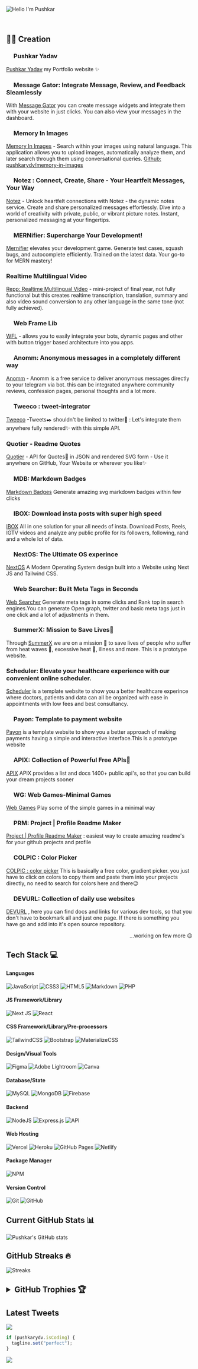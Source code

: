 ![Hello I'm Pushkar](https://user-images.githubusercontent.com/96358784/220644786-a5b57d2d-4486-466d-92b2-d64e5c798846.jpg)

<p align="center">
 <a href="https://pushkaryadav.in" target="_blank"><img alt="" src="https://img.shields.io/badge/Portfolio-000?logo=vercel&logoColor=yellow&style=for-the-badge" style="vertical-align:center" /></a>
<a href="https://twitter.com/pushkaryadavin" target="_blank"><img alt="" src="https://img.shields.io/badge/Twitter-000?logo=Twitter&logoColor=1DA1F2&style=for-the-badge" style="vertical-align:center" /></a>
<a href="https://linkedin.com/in/pushkarydv" target="_blank"><img alt="" src="https://img.shields.io/badge/LinkedIn-000?logo=linkedin&logoColor=0A66C2&style=for-the-badge" style="vertical-align:center" /></a></p>

## 👨‍💻 Creation

### <img src="https://pushkaryadav.in/logo.png" height="16px" /> Pushkar Yadav

[Pushkar Yadav](https://pushkaryadav.in/) my Portfolio website ✨

### <img src="https://mg.pushkaryadav.in/logo.png" height="16px" /> Message Gator:  Integrate Message, Review, and Feedback Sleamlessly

With [Message Gator](https://mg.pushkaryadav.in/) you can create message widgets and integrate them with your website in just clicks. You can also view your messages in the dashboard.

### <img src="https://memory-in-images.vercel.app/logo.png" height="16px" /> Memory In Images

[Memory In Images](https://memory-in-images.vercel.app) - Search within your images using natural language. This application allows you to upload images, automatically analyze them, and later search through them using conversational queries. [Github: pushkarydv/memory-in-images](https://github.com/pushkarydv/memory-in-images)

### <img src="https://notez.writewrap.in/logo.png" height="16px" /> Notez : Connect, Create, Share - Your Heartfelt Messages, Your Way

[Notez](https://notez.writewrap.in/) - Unlock heartfelt connections with Notez - the dynamic notes service. Create and share personalized messages effortlessly. Dive into a world of creativity with private, public, or vibrant picture notes. Instant, personalized messaging at your fingertips.

### <img src="https://mernifier.itsvg.in/logo.png" height="16px" />  MERNifier: Supercharge Your Development!

[Mernifier](https://mernifier.itsvg.in/) elevates your development game. Generate test cases, squash bugs, and autocomplete efficiently. Trained on the latest data. Your go-to for MERN mastery!

### Realtime Multilingual Video

[Repp: Realtime Multilingual Video](https://github.com/pushkarydv/realtime-multilingual-video) - mini-project of final year, not fully functional but this creates realtime transcription, translation, summary and also video sound conversion to any other language in the same tone (not fully achieved).

### <img src="https://web-frame-lib.vercel.app/logo.png" height="16px" /> Web Frame Lib

[WFL](https://web-frame-lib.vercel.app/) - allows you to easily integrate your bots, dynamic pages and other with button trigger based architecture into you apps.

### <img src="https://anomm.pushkaryadav.in/logo.png" height="16px" /> Anomm: Anonymous messages in a completely different way

[Anomm](https://anomm.pushkaryadav.in/) - Anomm is a free service to deliver anonymous messages directly to your telegram via bot. this can be integrated anywhere community reviews, confession pages, personal thoughts and a lot more.

### <img src="https://tweeco.pushkaryadav.in/images/tweeco_logo.png" height="16px" /> Tweeco : tweet-integrator

[Tweeco](https://github.com/pushkarydv/tweeco-tweet-integrator) -Tweets✒️ shouldn't be limited to twitter🐧 : Let's integrate them anywhere fully rendered✨ with this simple API.

### Quotier - Readme Quotes

[Quotier](https://github.com/pushkarydv/quotier-readme-quotes) - API for Quotes📑 in JSON and rendered SVG form - Use it anywhere on GitHub, Your Website or wherever you like✨

### <img src="https://mdb.pushkaryadav.in/logo.svg" height="16px" /> MDB: Markdown Badges

[Markdown Badges](https://mdb.pushkaryadav.in/) Generate amazing svg markdown badges within few clicks

### <img src="https://ibox.pushkaryadav.in/logo.png" width="16px" /> IBOX: Download insta posts with super high speed

[IBOX](https://ibox.pushkaryadav.in) All in one solution for your all needs of insta. Download Posts, Reels, IGTV videos and analyze any public profile for its followers, following, rand and a whole lot of data.

### <img src="https://nextos.pushkaryadav.in/logo.png" width="16px" /> NextOS: The Ultimate OS experince

[NextOS](https://nextos.pushkaryadav.in) A Modern Operating System design built into a Website using Next JS and Tailwind CSS.

### <img src="https://websearcher.vercel.app/favicon.ico" height="16px" /> Web Searcher: Built Meta Tags in Seconds

[Web Searcher](https://websearcher.vercel.app/) Generate meta tags in some clicks and Rank top in search engines.You can generate Open graph, twitter and basic meta tags just in one click and a lot of adjustments in them.

### <img src="https://summerx.itsvg.in/logo.png" width="16px" /> SummerX: Mission to Save Lives💖

Through [SummerX](https://summerx.itsvg.in) we are on a mission 🚀 to save lives of people who suffer from heat waves 🍃, excessive heat 🥵, illness and more. This is a prototype website.

### Scheduler: Elevate your healthcare experience with our convenient online scheduler.

[Scheduler](https://github.com/pushkarydv/hackzon2023) is a template website to show you a better healthcare experince where doctors, patients and data can all be organized with ease in appointments with low fees and best consultancy.

### <img src="https://payon.pushkaryadav.in/logo.png" width="16px" /> Payon: Template to payment website

[Payon](https://payon.pushkaryadav.in) is a template website to show you a better approach of making payments having a simple and interactive interface.This is a prototype website

### <img src="https://apix.pushkaryadav.in/logo.png" height="16px" /> APIX: Collection of Powerful Free APIs🚀

[APIX](https://apix.pushkaryadav.in/) APIX provides a list and docs 1400+ public api's, so that you can build your dream projects sooner

### <img src="https://wg.pushkaryadav.in/logo.svg" height="16px" /> WG: Web Games-Minimal Games

[Web Games](https://wg.pushkaryadav.in/) Play some of the simple games in a minimal way

### <img src="https://prm.pushkaryadav.in/prm.svg" height="16px" /> PRM: Project | Profile Readme Maker

[Project | Profile Readme Maker](https://prm.pushkaryadav.in/) : easiest way to create amazing readme's for your github projects and profile

### <img src="https://colpic.pushkaryadav.in/favicon/favicon.svg" height="16px" /> COLPIC : Color Picker

[COLPIC : color picker](https://colpic.pushkaryadav.in/) This is basically a free color, gradient picker. you just have to click on colors to copy them and paste them into your projects directly, no need to search for colors here and there😉

### <img src="https://devurl.netlify.app/logo.png" width="16px" /> DEVURL: Collection of daily use websites

[DEVURL](https://devurl.netlify.app/) , here you can find docs and links for various dev tools, so that you don't have to bookmark all and just one page. If there is something you have go and add into it's open source repository.

<p align="right">
...working on few more 😉 </p>

## Tech Stack 💻

#### Languages

![JavaScript](https://img.shields.io/badge/-JavaScript-000?style=for-the-badge&logo=javascript)
![CSS3](https://img.shields.io/badge/-CSS3-000?style=for-the-badge&logo=css3)
![HTML5](https://img.shields.io/badge/-HTML5-000?style=for-the-badge&logo=html5)
![Markdown](https://img.shields.io/badge/-Markdown-000?style=for-the-badge&logo=markdown)
![PHP](https://img.shields.io/badge/php-000?logo=php&logoColor=white&style=for-the-badge)

#### JS Framework/Library

![Next JS](https://img.shields.io/badge/-NextJS-000?style=for-the-badge&logo=next.js)
![React](https://img.shields.io/badge/-ReactJS-000?style=for-the-badge&logo=react)

#### CSS Framework/Library/Pre-processors

![TailwindCSS](https://img.shields.io/badge/-TailwindCSS-000?style=for-the-badge&logo=tailwind-css)
![Bootstrap](https://img.shields.io/badge/-Bootstrap-000?style=for-the-badge&logo=bootstrap)
![MaterializeCSS](https://img.shields.io/badge/-MaterializeCSS-000?style=for-the-badge&logo=MaterializeCSS)

#### Design/Visual Tools

![Figma](https://img.shields.io/badge/-Figma-000?style=for-the-badge&logo=figma)
![Adobe Lightroom](https://img.shields.io/badge/-Adobe%20Lightroom-000?style=for-the-badge&logo=adobe%20lightroom)
![Canva](https://img.shields.io/badge/-Canva-000?style=for-the-badge&logo=canva)

#### Database/State

![MySQL](https://img.shields.io/badge/-Mysql-000?style=for-the-badge&logo=Mysql)
![MongoDB](https://img.shields.io/badge/MongoDB-000.svg?logo=mongodb&logoColor=white&style=for-the-badge)
![Firebase](https://img.shields.io/badge/Firebase-000.svg?logo=firebase&logoColor=white&style=for-the-badge)

#### Backend

![NodeJS](https://img.shields.io/badge/-NodeJS-000?style=for-the-badge&logo=node.js&logoColor=pink)
![Express.js](https://img.shields.io/badge/-ExpressJS-000?style=for-the-badge&logo=express)
![API](https://img.shields.io/badge/-API-000?style=for-the-badge&logo=fastapi)

#### Web Hosting

![Vercel](https://img.shields.io/badge/-Vercel-000?style=for-the-badge&logo=vercel)
![Heroku](https://img.shields.io/badge/-Heroku-000?style=for-the-badge&logo=heroku)
![GitHub Pages](https://img.shields.io/badge/-GitHub%20Pages-000?style=for-the-badge&logo=github)
![Netlify](https://img.shields.io/badge/-Netlify-000?style=for-the-badge&logo=netlify)

#### Package Manager

![NPM](https://img.shields.io/badge/-NPM-000?style=for-the-badge&logo=npm)

#### Version Control

![Git](https://img.shields.io/badge/-Git-000?style=for-the-badge&logo=git)
![GitHub](https://img.shields.io/badge/-GitHub-000?style=for-the-badge&logo=github)

## Current GitHub Stats 📊

![Pushkar's GitHub stats](https://github-readme-stats.vercel.app/api?username=pushkarydv&count_private=true&theme=dracula)

## GitHub Streaks 🔥

![Streaks](http://github-readme-streak-stats.herokuapp.com?user=pushkarydv&hide_border=true&date_format=j%20M%5B%20Y%5D&theme=dracula)

## <details> <summary> GitHub Trophies 🏆</summary> ![GitHub Medals](https://github-profile-trophy.vercel.app/?username=pushkarydv&theme=gruvbox&no-bg=true&no-frame=true)</details>

## Latest Tweets

[![](https://tweeco.pushkaryadav.in/api/handle/pushkaryadavin?theme=dracula)](https://tweeco.pushkaryadav.in)

```javascript
if (pushkarydv.isCoding) {
  tagline.set("perfect");
}
```

![](https://visitcountpro.netlify.app/api?id=pushkarydv&label=Profile%20Views&icon=8&pretty=true)
